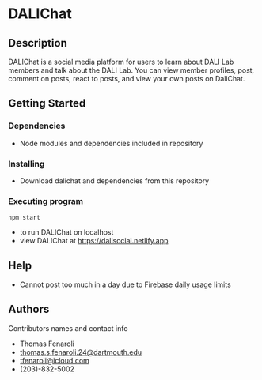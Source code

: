 # DALIChat

## Description

DALIChat is a social media platform for users to learn about DALI Lab members and talk about the DALI Lab. You can view member profiles, post, comment on posts, react to posts, and view your own posts on DaliChat.

## Getting Started

### Dependencies

* Node modules and dependencies included in repository

### Installing

* Download dalichat and dependencies from this repository

### Executing program

```
npm start
```
* to run DALIChat on localhost
* view DALIChat at https://dalisocial.netlify.app

## Help

* Cannot post too much in a day due to Firebase daily usage limits

## Authors

Contributors names and contact info

* Thomas Fenaroli
* thomas.s.fenaroli.24@dartmouth.edu
* tfenaroli@icloud.com
* (203)-832-5002
